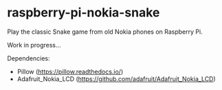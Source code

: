 # raspberry-pi-nokia-snake
Play the classic Snake game from old Nokia phones on Raspberry Pi.

Work in progress...

Dependencies:
* Pillow (https://pillow.readthedocs.io/)
* Adafruit_Nokia_LCD (https://github.com/adafruit/Adafruit_Nokia_LCD)
